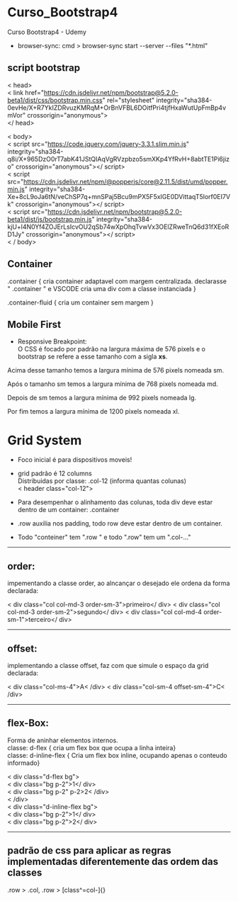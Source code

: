 # Curso_Bootstrap4
Curso Bootstrap4 - Udemy

* browser-sync: cmd > browser-sync start --server --files "*.html"

## script bootstrap <br>

< head> <br> < link href="https://cdn.jsdelivr.net/npm/bootstrap@5.2.0-beta1/dist/css/bootstrap.min.css" rel="stylesheet" integrity="sha384-0evHe/X+R7YkIZDRvuzKMRqM+OrBnVFBL6DOitfPri4tjfHxaWutUpFmBp4vmVor" crossorigin="anonymous"> <br> </ head> <br>

< body>  
< script src="https://code.jquery.com/jquery-3.3.1.slim.min.js" integrity="sha384-q8i/X+965DzO0rT7abK41JStQIAqVgRVzpbzo5smXKp4YfRvH+8abtTE1Pi6jizo" crossorigin="anonymous"></ script> <br>
< script src="https://cdn.jsdelivr.net/npm/@popperjs/core@2.11.5/dist/umd/popper.min.js" integrity="sha384-Xe+8cL9oJa6tN/veChSP7q+mnSPaj5Bcu9mPX5F5xIGE0DVittaqT5lorf0EI7Vk" crossorigin="anonymous"></ script> <br>
< script src="https://cdn.jsdelivr.net/npm/bootstrap@5.2.0-beta1/dist/js/bootstrap.min.js" integrity="sha384-kjU+l4N0Yf4ZOJErLsIcvOU2qSb74wXpOhqTvwVx3OElZRweTnQ6d31fXEoRD1Jy" crossorigin="anonymous"></ script> <br>
< / body>

## Container

.container { cria container adaptavel com margem centralizada. declarasse " .container " e VSCODE cria uma div com a classe instanciada } <br>

.container-fluid { cria um container sem margem }

## Mobile First

* Responsive Breakpoint: <br>
O CSS é focado por padrão na largura máxima de 576 pixels e o bootstrap se refere a esse tamanho com a sigla <strong>xs</strong>. <br>

Acima desse tamanho temos a largura mínima de 576 pixels nomeada sm. <br>

Após o tamanho sm temos a largura mínima de 768 pixels nomeada md. <br>

Depois de sm temos a largura mínima de 992 pixels nomeada lg. <br>

Por fim temos a largura mínima de 1200 pixels nomeada xl. <br>

# Grid System

* Foco inicial é para dispositivos moveis! 

* grid padrão é 12 columns <br>
Distribuidas por classe: .col-12 (informa quantas colunas) <br>
< header class="col-12"> <br>

* Para desempenhar o alinhamento das colunas, toda div deve estar dentro de um container: .container <br>
* .row auxilia nos padding, todo row deve estar dentro de um container. <br>

* Todo "conteiner" tem  ".row " e todo ".row" tem um ".col-..." 

<hr> 

## order: 
impementando a classe order, ao alncançar o desejado ele ordena da forma declarada: <br>

< div class="col col-md-3 order-sm-3">primeiro</ div>
< div class="col col-md-3 order-sm-2">segundo</ div>
< div class="col col-md-4 order-sm-1">terceiro</ div>

<hr>

## offset:
implementando a classe offset, faz com que simule o espaço da grid declarada: <br>

< div class="col-ms-4">A< /div>
< div class="col-sm-4 offset-sm-4">C< /div>


<hr>

## flex-Box:
Forma de aninhar elementos internos. <br>
classe: d-flex { cria um flex box que ocupa a linha inteira} <br>
classe: d-inline-flex { Cria um flex box inline, ocupando apenas o conteudo informado} <br>

< div class="d-flex bg"> <br>
< div class="bg p-2">1</ div> <br>
< div class="bg p-2" p-2>2< /div> <br>
< /div> <br>
< div class="d-inline-flex bg"> <br>
< div class="bg p-2">1</ div> <br>
< div class="bg p-2">2</ div> <br>

<hr>


## padrão de css para aplicar as regras implementadas diferentemente das ordem das classes 

.row > .col, 
.row > [class^=col-]{}



